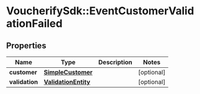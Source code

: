 # VoucherifySdk::EventCustomerValidationFailed

## Properties

| Name | Type | Description | Notes |
| ---- | ---- | ----------- | ----- |
| **customer** | [**SimpleCustomer**](SimpleCustomer.md) |  | [optional] |
| **validation** | [**ValidationEntity**](ValidationEntity.md) |  | [optional] |

